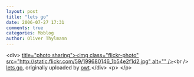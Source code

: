 ```yaml
---
layout: post
title: "lets go"
date: 2006-07-27 17:31
comments: true
categories: Moblog
author: Oliver Thylmann
---
```



&lt;div&gt;	[ title=&quot;photo sharing&quot;&gt;&lt;img class=&quot;flickr-photo&quot; src=&quot;http://static.flickr.com/59/199680146_1b54e2f1d2.jpg&quot; alt=&quot;&quot; /&gt;](http://www.flickr.com/photos/oliver/199680146/)&lt;br /&gt;	[lets go](http://www.flickr.com/photos/oliver/199680146/), originally uploaded by [owt](http://www.flickr.com/people/oliver/).&lt;/div&gt;				&lt;p&gt;	&lt;/p&gt;


